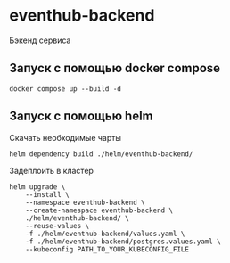 # eventhub-backend
Бэкенд сервиса 

## Запуск с помощью docker compose

```shell
docker compose up --build -d
```

## Запуск с помощью helm

Скачать необходимые чарты

```shell
helm dependency build ./helm/eventhub-backend/
```

Задеплоить в кластер

```shell
helm upgrade \
    --install \
    --namespace eventhub-backend \
    --create-namespace eventhub-backend \
    ./helm/eventhub-backend/ \
    --reuse-values \
    -f ./helm/eventhub-backend/values.yaml \
    -f ./helm/eventhub-backend/postgres.values.yaml \
    --kubeconfig PATH_TO_YOUR_KUBECONFIG_FILE
```